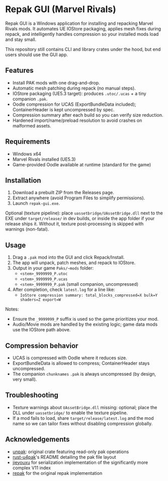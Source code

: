 # Repak GUI (Marvel Rivals)

Repak GUI is a Windows application for installing and repacking Marvel Rivals mods. It automates UE IOStore packaging, applies mesh fixes during repack, and intelligently handles compression so your installed mods load and stay small.

This repository still contains CLI and library crates under the hood, but end users should use the GUI app.

## Features
- Install PAK mods with one drag-and-drop.
- Automatic mesh patching during repack (no manual steps).
- IOStore packaging (UE5.3 target): produces `.utoc/.ucas` + a tiny companion `.pak`.
- Oodle compression for UCAS (ExportBundleData included); ContainerHeader is kept uncompressed by spec.
- Compression summary after each build so you can verify size reduction.
- Hardened import/name/preload resolution to avoid crashes on malformed assets.

## Requirements
- Windows x64
- Marvel Rivals installed (UE5.3)
- Game-provided Oodle available at runtime (standard for the game)

## Installation
1) Download a prebuilt ZIP from the Releases page.
2) Extract anywhere (avoid Program Files to simplify permissions).
3) Launch `repak-gui.exe`.

Optional (texture pipeline): place `uassetbridge/UAssetBridge.dll` next to the EXE under `target/release/` in dev builds, or inside the app folder if your release ships it. Without it, texture post-processing is skipped with warnings (non-fatal).

## Usage
1) Drag a `.pak` mod into the GUI and click Repack/Install.
2) The app will unpack, patch meshes, and repack to IOStore.
3) Output in your game `Paks/~mods` folder:
   - `<stem>_9999999_P.utoc`
   - `<stem>_9999999_P.ucas`
   - `<stem>_9999999_P.pak` (small companion, uncompressed)
4) After completion, check `latest.log` for a line like:
   - `IoStore compression summary: total_blocks_compressed=X bulk=Y shaders=Z export=W`

Notes:
- Ensure the `_9999999_P` suffix is used so the game prioritizes your mod.
- Audio/Movie mods are handled by the existing logic; game data mods use the IOStore path above.

## Compression behavior
- UCAS is compressed with Oodle where it reduces size.
- ExportBundleData is allowed to compress; ContainerHeader stays uncompressed.
- The companion `chunknames` `.pak` is always uncompressed (by design, very small).

## Troubleshooting
- Texture warnings about `UAssetBridge.dll` missing: optional; place the DLL under `uassetbridge/` to enable the texture pipeline.
- If a mod fails to load, share `target/release/latest.log` and the mod name so we can tailor fixes without disabling compression globally.



## Acknowledgements
- [unpak](https://github.com/bananaturtlesandwich/unpak): original crate featuring read-only pak operations
- [rust-u4pak](https://github.com/panzi/rust-u4pak)'s README detailing the pak file layout
- [jieyouxu](https://github.com/jieyouxu) for serialization implementation of the significantly more complex V11 index
- [repak](https://github.com/trumank/repak) for the original repak implementation
